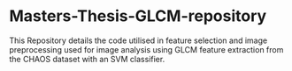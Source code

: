 # Masters-Thesis-GLCM-repository
This Repository details the code utilised in feature selection and image preprocessing used for image analysis using GLCM feature extraction from the CHAOS dataset with an SVM classifier.
